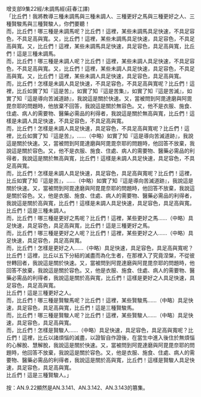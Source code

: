 增支部9集22經/未調馬經(莊春江譯)  
「比丘們！我將教導三種未調馬與三種未調人、三種更好之馬與三種更好之人、三種賢駿馬與三種賢駿人，你們要聽！  
而，比丘們！哪三種是未調馬呢？比丘們！這裡，某些未調馬具足快速，不具足容色，不具足高與寬。又，比丘們！這裡，某些未調馬具足快速，具足容色，不具足高與寬。又，比丘們！這裡，某些未調馬具足快速，具足容色，具足高與寬，比丘們！這是三種未調馬。  
而，比丘們！哪三種是未調人呢？比丘們！這裡，某些未調人具足快速，不具足容色，不具足高與寬。又，比丘們！這裡，某些未調人具足快速，具足容色，不具足高與寬。又，比丘們！這裡，某些未調人具足快速，具足容色，具足高與寬。  
而，比丘們！怎樣是未調人具足快速，不具足容色，不具足高與寬呢？比丘們！這裡，比丘如實了知『這是苦』，如實了知『這是苦集』，如實了知『這是苦滅』，如實了知『這是導向苦滅道跡』，我說這是關於快速。又，當被問到阿毘達磨與阿毘毘奈耶的問題時，他放棄不回答，我說這是關於無容色。又，他不是衣服、施食、住處、病人的需要物、醫藥必需品的利得者，我說這是關於無高與寬，比丘們！這樣是未調人具足快速，不具足容色，不具足高與寬。  
而，比丘們！怎樣是未調人具足快速，具足容色，不具足高與寬呢？比丘們！這裡，比丘如實了知『這是苦』，……（中略）如實了知『這是導向苦滅道跡』，我說這是關於快速。又，當被問到阿毘達磨與阿毘毘奈耶的問題時，他回答不放棄，我說這是關於容色。又，他不是衣服、施食、住處、病人的需要物、醫藥必需品的利得者，我說這是關於無高與寬，比丘們！這樣是未調人具足快速，具足容色，不具足高與寬。  
而，比丘們！怎樣是未調人具足快速，具足容色，具足高與寬呢？比丘們！這裡，比丘如實了知『這是苦』，……（中略）如實了知『這是導向苦滅道跡』，我說這是關於快速。又，當被問到阿毘達磨與阿毘毘奈耶的問題時，他回答不放棄，我說這是關於容色。又，他是衣服、施食、住處、病人的需要物、醫藥必需品的利得者，我說這是關於高與寬，比丘們！這樣是未調人具足快速，具足容色，具足高與寬。  
比丘們！這是三種未調人。  
而，比丘們！哪三種是更好之馬呢？比丘們！這裡，某些更好之馬……（中略）具足快速，具足容色，具足高與寬，比丘們！這是三種更好之馬。  
而，比丘們！哪三種是更好之人呢？比丘們！這裡，某些更好之人……（中略）具足快速，具足容色，具足高與寬。  
而，比丘們！怎樣是更好之人……（中略）具足快速，具足容色，具足高與寬呢？比丘們！這裡，比丘以五下分結的滅盡而為化生者，在那裡入了究竟涅槃，不從彼世轉回者，我說這是關於快速。又，當被問到阿毘達磨與阿毘毘奈耶的問題時，他回答不放棄，我說這是關於容色。又，他是衣服、施食、住處、病人的需要物、醫藥必需品的利得者，我說這是關於高與寬，比丘們！這樣是更好之人具足快速，具足容色，具足高與寬。  
比丘們！這是三種更好之人。  
而，比丘們！哪三種是賢駿馬呢？比丘們！這裡，某些賢駿馬……（中略）具足快速，具足容色，具足高與寬，比丘們！這是三種賢駿馬。  
而，比丘們！哪三種是賢駿人呢？比丘們！這裡，某些賢駿人……（中略）具足快速，具足容色，具足高與寬。  
而，比丘們！怎樣是賢駿人……（中略）具足快速，具足容色，具足高與寬呢？比丘們！這裡，比丘以諸煩惱的滅盡，以證智自作證後，在當生中進入後住於無煩惱的心解脫、慧解脫，我說這是關於快速。又，當被問到阿毘達磨與阿毘毘奈耶的問題時，他回答不放棄，我說這是關於容色。又，他是衣服、施食、住處、病人的需要物、醫藥必需品的利得者，我說這是關於高與寬，比丘們！這樣是賢駿人具足快速，具足容色，具足高與寬。  
比丘們！這是三種賢駿人。」  
  
按：AN.9.22顯然是AN.3.141、AN.3.142、AN.3.143的篡集。  
  
  

